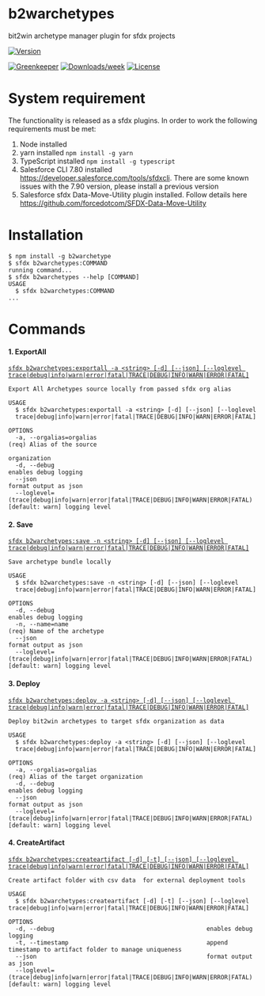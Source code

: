 b2warchetypes
============

bit2win archetype manager plugin for sfdx projects

[![Version](https://img.shields.io/npm/v/b2warchetype.svg)](https://npmjs.org/package/b2warchetype)
<!--[![Appveyor CI](https://ci.appveyor.com/api/projects/status/github/fimperioli-b2w/b2warchetypeplugin?branch=master&svg=true)](https://ci.appveyor.com/project/heroku/b2warchetypeplugin/branch/master)
[![Codecov](https://codecov.io/gh/fimperioli-b2w/b2warchetypeplugin/branch/master/graph/badge.svg)](https://codecov.io/gh/fimperioli-b2w/b2warchetypeplugin)-->
[![Greenkeeper](https://badges.greenkeeper.io/fimperioli-b2w/b2warchetypeplugin.svg)](https://greenkeeper.io/)
[![Downloads/week](https://img.shields.io/npm/dw/b2warchetype.svg)](https://npmjs.org/package/b2warchetype)
[![License](https://img.shields.io/npm/l/b2warchetype.svg)](https://github.com/fimperioli-b2w/b2warchetypeplugin/blob/master/package.json)


# System requirement

The functionality is released as a sfdx plugins. In order to work the following requirements must be met:

1. Node installed
2. yarn installed `npm install -g yarn`
3. TypeScript installed `npm install -g typescript`
4. Salesforce CLI 7.80 installed https://developer.salesforce.com/tools/sfdxcli. There are some known issues with the 7.90 version, please install a previous version
5. Salesforce sfdx Data-Move-Utility plugin installed. Follow details here https://github.com/forcedotcom/SFDX-Data-Move-Utility


# Installation
```sh-session
$ npm install -g b2warchetype
$ sfdx b2warchetypes:COMMAND
running command...
$ sfdx b2warchetypes --help [COMMAND]
USAGE
  $ sfdx b2warchetypes:COMMAND
...
```

# Commands
#### 1. ExportAll
[`sfdx b2warchetypes:exportall -a <string> [-d] [--json] [--loglevel trace|debug|info|warn|error|fatal|TRACE|DEBUG|INFO|WARN|ERROR|FATAL]`](#)
```
Export All Archetypes source locally from passed sfdx org alias

USAGE
  $ sfdx b2warchetypes:exportall -a <string> [-d] [--json] [--loglevel
  trace|debug|info|warn|error|fatal|TRACE|DEBUG|INFO|WARN|ERROR|FATAL]

OPTIONS
  -a, --orgalias=orgalias                                                           (req) Alias of the source
                                                                                    organization
  -d, --debug                                                                       enables debug logging
  --json                                                                            format output as json
  --loglevel=(trace|debug|info|warn|error|fatal|TRACE|DEBUG|INFO|WARN|ERROR|FATAL)  [default: warn] logging level
```
#### 2. Save
[`sfdx b2warchetypes:save -n <string> [-d] [--json] [--loglevel
  trace|debug|info|warn|error|fatal|TRACE|DEBUG|INFO|WARN|ERROR|FATAL]`](#)
```
Save archetype bundle locally

USAGE
  $ sfdx b2warchetypes:save -n <string> [-d] [--json] [--loglevel
  trace|debug|info|warn|error|fatal|TRACE|DEBUG|INFO|WARN|ERROR|FATAL]

OPTIONS
  -d, --debug                                                                       enables debug logging
  -n, --name=name                                                                   (req) Name of the archetype
  --json                                                                            format output as json
  --loglevel=(trace|debug|info|warn|error|fatal|TRACE|DEBUG|INFO|WARN|ERROR|FATAL)  [default: warn] logging level
```
#### 3. Deploy
[`sfdx b2warchetypes:deploy -a <string> [-d] [--json] [--loglevel
  trace|debug|info|warn|error|fatal|TRACE|DEBUG|INFO|WARN|ERROR|FATAL]`](#)
```
Deploy bit2win archetypes to target sfdx organization as data

USAGE
  $ sfdx b2warchetypes:deploy -a <string> [-d] [--json] [--loglevel
  trace|debug|info|warn|error|fatal|TRACE|DEBUG|INFO|WARN|ERROR|FATAL]

OPTIONS
  -a, --orgalias=orgalias                                           (req) Alias of the target organization
  -d, --debug                                                                       enables debug logging
  --json                                                                            format output as json
  --loglevel=(trace|debug|info|warn|error|fatal|TRACE|DEBUG|INFO|WARN|ERROR|FATAL)  [default: warn] logging level
```
#### 4. CreateArtifact
[`sfdx b2warchetypes:createartifact [-d] [-t] [--json] [--loglevel trace|debug|info|warn|error|fatal|TRACE|DEBUG|INFO|WARN|ERROR|FATAL]`](#)
```
Create artifact folder with csv data  for external deployment tools

USAGE
  $ sfdx b2warchetypes:createartifact [-d] [-t] [--json] [--loglevel trace|debug|info|warn|error|fatal|TRACE|DEBUG|INFO|WARN|ERROR|FATAL]

OPTIONS
  -d, --debug                                           enables debug logging
  -t, --timestamp                                       append timestamp to artifact folder to manage uniqueness
  --json                                                format output as json
  --loglevel=(trace|debug|info|warn|error|fatal|TRACE|DEBUG|INFO|WARN|ERROR|FATAL)  [default: warn] logging level
```
